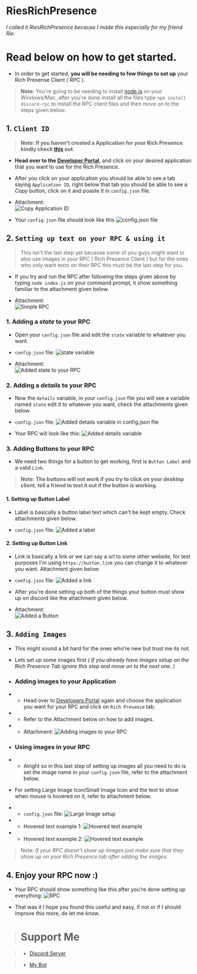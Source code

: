 # RiesRichPresence
*I called it RiesRichPresence because I made this especially for my friend Rie*.

# Read below on how to get started.

- In order to get started, **you will be needing to few things to set up** your Rich Presense Client ( RPC ).

> **Note**: You're going to be needing to install [node.js](https://nodejs.org/en/) on your Windows/Mac, after you're done install all the files type `npm install discord-rpc` to install the RPC client files and then move on to the steps given below.

## 1. `Client ID`

> **Note: If you haven't created a Application for your Rich Presence kindly check [this](https://media.discordapp.net/attachments/892820309269434390/893879172475269181/rSsKc2HS.gif?width=738&height=355) out**.

+ **Head over to the [Developer Portal](https://discord.com/developers/applications)**, and click on your desired application that you want to use for the Rich Presence.

+ After you click on your application you should be able to see a tab saying `Application ID`, right below that tab you should be able to see a _Copy_ button, click on it and poaste it in `config.json` file.

- Attachment:    
![Copy Application ID](https://media.discordapp.net/attachments/892820309269434390/893882046441730108/unknown.png?width=122&height=65 "Click on Copy button")

- Your `config.json` file should look like this 
![config.json file](https://media.discordapp.net/attachments/892820309269434390/893887797289713704/unknown.png?width=313&height=164 "Paste your Cliend ID here")

## 2. `Setting up text on your RPC & using it`

> This isn't the last step yet because some of you guys might want to also use images in your RPC ( Rich Presence Client ) but for the ones who only want texts on their RPC this must be the last step for you.

+ If you try and run the RPC after following the steps given above by typing `node index.js` on your command prompt, it show something familiar to the attachment given below. 

+ Attachment:    
![Simple RPC](https://media.discordapp.net/attachments/892820309269434390/893921740454002748/unknown.png?width=166&height=50 "This is a simple RPC.")

### 1. Adding a *state* to your RPC

+ Open your `config.json` file and edit the `state` variable to whatever you want.

+ `config.json` file: 
![state variable](https://media.discordapp.net/attachments/892820309269434390/893927166792826880/unknown.png?width=265&height=168 "Added a state variable")

+ Attachment:    
![Added state to your RPC](https://media.discordapp.net/attachments/892820309269434390/893924726441910312/unknown.png?width=145&height=54 "Added state to the RPC")

### 2. Adding a *details* to your RPC

+ Now the `details` variable, in your `config.json` file you will see a variable named `state` edit it to whatever you want, check the attachments given below.

+ `config.json` file: 
![Added details variable in config.json file](https://media.discordapp.net/attachments/892820309269434390/894129787319250944/unknown.png?width=308&height=163 "Added state variable in config.json file")

+ Your RPC will look like this: 
![Added details variable](https://media.discordapp.net/attachments/892820309269434390/894136093627252776/unknown.png?width=170&height=53 "Added details variable")

### 3. Adding Buttons to your RPC

+ We need two things for a button to get working, first is `Button Label` and a valid `Link`.

> **Note: The buttons will not work if you try to click on your desktop client, tell a friend to test it out if the button is working**.

#### 1. Setting up Button Label

+ Label is basically a button label text which can't be kept empty. Check attachments given below.

+ `config.json` file: 
![Added a label](https://media.discordapp.net/attachments/892820309269434390/894242558400688148/unknown.png?width=304&height=165 "Added Label")

#### 2. Setting up Button Link

+ Link is basically a link or we can say a url to some other website, for test purposes I'm using `https://button.link` you can change it to whatever you want. Attachment given below.

+ `config.json` file: 
![Added a link](https://media.discordapp.net/attachments/892820309269434390/894242351587930132/unknown.png?width=303&height=164 "Added a link to the button")

+ After you're done setting up both of the things your button must show up on discord like the attachment given below.

+ Attachment:    
![Added a Button](https://media.discordapp.net/attachments/892820309269434390/894245114216583249/unknown.png?width=171&height=68 "Button")

## 3. `Adding Images`

+ This might sound a bit hard for the ones who're new but trust me its not.

+ Lets set up some images first *( If you already have images setup on the Rich Presence Tab ignore this step and move on to the next one. )*

+ ### Adding images to your Application
+ +  Head over to [Developers Portal](https://discord.com/developers/applications) again and choose the application you want for your RPC and click on `Rich Presence` tab.

+ + Refer to the Attachment below on how to add images.

+ + Attachment: 
![Adding images to your RPC](https://cdn.discordapp.com/attachments/892820309269434390/894257375207387218/iUVam1fF.gif "Adding images to your RPC")

+ ### Using images in your RPC

+ + Alright so in this last step of setting up images all you need to do is set the image name in your `config.json` file, refer to the attachment below.

- For setting Large Image Icon/Small Image Icon and the text to show when mouse is hovered on it, refer to attachment below.

+ + `config.json` file: 
![Large Image setup](https://media.discordapp.net/attachments/892820309269434390/894265053610651770/unknown.png?width=329&height=167 "Large Image setup")

+ + Hovered text example 1: 
![Hovered text example](https://media.discordapp.net/attachments/892820309269434390/894269487468138506/unknown.png?width=169&height=63)

+ + Hovered text example 2: 
![Hovered text example](https://media.discordapp.net/attachments/892820309269434390/894269598822723604/unknown.png?width=170&height=62)

> Note: *If your RPC doesn't show up images just make sure that they show up on your Rich Presence tab after adding the images*.

## 4. Enjoy your RPC now :)

+ Your RPC should show something like this after you're done setting up everything: 
![RPC](https://media.discordapp.net/attachments/892820309269434390/894264273621114901/unknown.png?width=166&height=86)

+ That was it I hope you found this useful and easy, if not or if I should improve this more, do let me know.

> # Support Me

> + [Discord Server](https://discord.gg/XuAC6Uawam)

> + [My Bot](https://discord.com/api/oauth2/authorize?client_id=843116344957730817&permissions=261993005047&scope=bot)